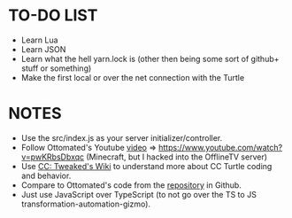 # TO-DO LIST

- Learn Lua
- Learn JSON
- Learn what the hell yarn.lock is (other then being some sort of github+ stuff or something)
- Make the first local or over the net connection with the Turtle

# NOTES

- Use the src/index.js as your server initializer/controller.
- Follow Ottomated's Youtube [video](https://www.youtube.com/watch?v=pwKRbsDbxqc) => https://www.youtube.com/watch?v=pwKRbsDbxqc (Minecraft, but I hacked into the OfflineTV server)
- Use [CC: Tweaked's Wiki](https://tweaked.cc) to understand more about CC Turtle coding and behavior.
- Compare to Ottomated's code from the [repository](https://github.com/ottomated/turtle-gambit) in Github.
- Just use JavaScript over TypeScript (to not go over the TS to JS transformation-automation-gizmo).
